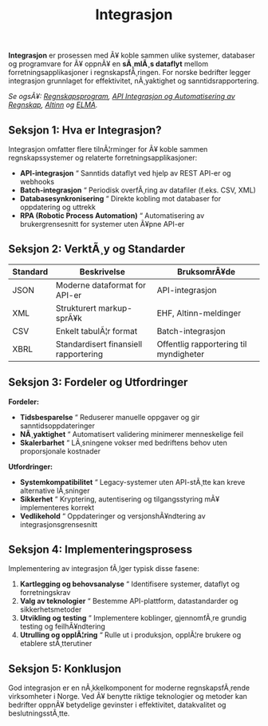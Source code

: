 ﻿---
title: "Integrasjon"
meta_title: "Integrasjon"
meta_description: '**Integrasjon** er prosessen med Ã¥ koble sammen ulike systemer, databaser og programvare for Ã¥ oppnÃ¥ en **sÃ¸mlÃ¸s dataflyt** mellom forretningsapplikasjoner...'
slug: integrasjon
type: blog
layout: pages/single
---

**Integrasjon** er prosessen med Ã¥ koble sammen ulike systemer, databaser og programvare for Ã¥ oppnÃ¥ en **sÃ¸mlÃ¸s dataflyt** mellom forretningsapplikasjoner i regnskapsfÃ¸ringen. For norske bedrifter legger integrasjon grunnlaget for effektivitet, nÃ¸yaktighet og sanntidsrapportering.

*Se ogsÃ¥: [Regnskapsprogram](/blogs/regnskap/regnskapsprogram "Regnskapsprogram: Ã˜konomistyring for Norske Bedrifter"), [API Integrasjon og Automatisering av Regnskap](/blogs/regnskap/api-integrasjon-automatisering-regnskap "API Integrasjon og Automatisering av Regnskap “ Komplett Guide til Digital RegnskapsfÃ¸ring"), [Altinn](/blogs/regnskap/hva-er-altinn "Hva er Altinn? Komplett Guide til Norges Digitale Offentlige Tjenester") og [ELMA](/blogs/regnskap/elma "Hva er ELMA? En Guide til Elektronisk Mottaker- og Avsenderregister").*

## Seksjon 1: Hva er Integrasjon?

Integrasjon omfatter flere tilnÃ¦rminger for Ã¥ koble sammen regnskapssystemer og relaterte forretningsapplikasjoner:

* **API-integrasjon** “ Sanntids dataflyt ved hjelp av REST API-er og webhooks
* **Batch-integrasjon** “ Periodisk overfÃ¸ring av datafiler (f.eks. CSV, XML)
* **Databasesynkronisering** “ Direkte kobling mot databaser for oppdatering og uttrekk
* **RPA (Robotic Process Automation)** “ Automatisering av brukergrensesnitt for systemer uten Ã¥pne API-er

## Seksjon 2: VerktÃ¸y og Standarder

| **Standard** | **Beskrivelse**                       | **BruksomrÃ¥de**                         |
|-------------|--------------------------------------|-----------------------------------------|
| JSON        | Moderne dataformat for API-er        | API-integrasjon                         |
| XML         | Strukturert markup-sprÃ¥k             | EHF, Altinn-meldinger                   |
| CSV         | Enkelt tabulÃ¦r format                | Batch-integrasjon                       |
| XBRL        | Standardisert finansiell rapportering| Offentlig rapportering til myndigheter  |

## Seksjon 3: Fordeler og Utfordringer

**Fordeler:**

* **Tidsbesparelse** “ Reduserer manuelle oppgaver og gir sanntidsoppdateringer
* **NÃ¸yaktighet** “ Automatisert validering minimerer menneskelige feil
* **Skalerbarhet** “ LÃ¸sningene vokser med bedriftens behov uten proporsjonale kostnader

**Utfordringer:**

* **Systemkompatibilitet** “ Legacy-systemer uten API-stÃ¸tte kan kreve alternative lÃ¸sninger
* **Sikkerhet** “ Kryptering, autentisering og tilgangsstyring mÃ¥ implementeres korrekt
* **Vedlikehold** “ Oppdateringer og versjonshÃ¥ndtering av integrasjonsgrensesnitt

## Seksjon 4: Implementeringsprosess

Implementering av integrasjon fÃ¸lger typisk disse fasene:

1. **Kartlegging og behovsanalyse** “ Identifisere systemer, dataflyt og forretningskrav
2. **Valg av teknologier** “ Bestemme API-plattform, datastandarder og sikkerhetsmetoder
3. **Utvikling og testing** “ Implementere koblinger, gjennomfÃ¸re grundig testing og feilhÃ¥ndtering
4. **Utrulling og opplÃ¦ring** “ Rulle ut i produksjon, opplÃ¦re brukere og etablere stÃ¸tterutiner

## Seksjon 5: Konklusjon

God integrasjon er en nÃ¸kkelkomponent for moderne regnskapsfÃ¸rende virksomheter i Norge. Ved Ã¥ benytte riktige teknologier og metoder kan bedrifter oppnÃ¥ betydelige gevinster i effektivitet, datakvalitet og beslutningsstÃ¸tte.






